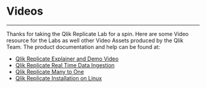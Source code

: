 # Videos
______________

Thanks for taking the Qlik Replicate Lab for a spin. Here are some Video resource for the Labs as well other Video Assets produced by the Qlik Team.
The product documentation and help can be found at:

- [Qlik Replicate Explainer and Demo Video](https://youtu.be/3UBa5WgOfio)
- [Qlik Replicate Real Time Data Ingestion](https://youtu.be/qU7tF7npJt0)
- [Qlik Replicate Many to One](https://youtu.be/0mka2LNf7Sg)
- [Qlik Replicate Installation on Linux](https://youtu.be/tMJhi2U2JLw)